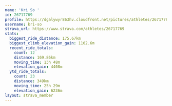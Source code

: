 ```yaml
---
name: 'Kri So '
id: 26717769
profile: https://dgalywyr863hv.cloudfront.net/pictures/athletes/26717769/7761026/14/large.jpg
username: kri-so
strava_url: https://www.strava.com/athletes/26717769
stats:
  biggest_ride_distance: 175.67km
  biggest_climb_elevation_gain: 1102.6m
  recent_ride_totals:
    count: 12
    distance: 169.86km
    moving_time: 13h 48m
    elevation_gain: 4408m
  ytd_ride_totals:
    count: 23
    distance: 349km
    moving_time: 25h 29m
    elevation_gain: 6236m
layout: strava_member
--- 
```

